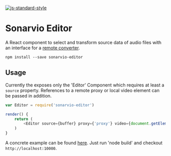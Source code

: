 [![js-standard-style](https://cdn.rawgit.com/feross/standard/master/badge.svg)](https://github.com/feross/standard)

Sonarvio Editor
===============

A React component to select and transform source data of audio files with an interface for a [remote converter](http://github.com/Sonarvio/sonarvio-converter).

`npm install --save sonarvio-editor`


## Usage

Currently the exposes only the 'Editor' Component which requires at least a `source` property.
References to a remote proxy or local video element can be passed in addition.

```js
var Editor = require('sonarvio-editor')

render() {
	return (
		<Editor source={buffer} proxy={'proxy'} video={document.getElementByTagName('video')}/>
	)
}
```

A concrete example can be found [here](https://github.com/Sonarvio/sonarvio-editor/blob/master/example/main.js).
Just run 'node build' and checkout `http://localhost:10000`.
